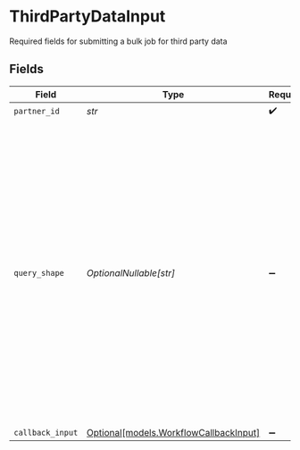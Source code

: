 # ThirdPartyDataInput

Required fields for submitting a bulk job for third party data


## Fields

| Field                                                                                                                                                                                                                                                                                                                                                                                                                                                                                                                    | Type                                                                                                                                                                                                                                                                                                                                                                                                                                                                                                                     | Required                                                                                                                                                                                                                                                                                                                                                                                                                                                                                                                 | Description                                                                                                                                                                                                                                                                                                                                                                                                                                                                                                              |
| ------------------------------------------------------------------------------------------------------------------------------------------------------------------------------------------------------------------------------------------------------------------------------------------------------------------------------------------------------------------------------------------------------------------------------------------------------------------------------------------------------------------------ | ------------------------------------------------------------------------------------------------------------------------------------------------------------------------------------------------------------------------------------------------------------------------------------------------------------------------------------------------------------------------------------------------------------------------------------------------------------------------------------------------------------------------ | ------------------------------------------------------------------------------------------------------------------------------------------------------------------------------------------------------------------------------------------------------------------------------------------------------------------------------------------------------------------------------------------------------------------------------------------------------------------------------------------------------------------------ | ------------------------------------------------------------------------------------------------------------------------------------------------------------------------------------------------------------------------------------------------------------------------------------------------------------------------------------------------------------------------------------------------------------------------------------------------------------------------------------------------------------------------ |
| `partner_id`                                                                                                                                                                                                                                                                                                                                                                                                                                                                                                             | *str*                                                                                                                                                                                                                                                                                                                                                                                                                                                                                                                    | :heavy_check_mark:                                                                                                                                                                                                                                                                                                                                                                                                                                                                                                       | The partner id to query for.                                                                                                                                                                                                                                                                                                                                                                                                                                                                                             |
| `query_shape`                                                                                                                                                                                                                                                                                                                                                                                                                                                                                                            | *OptionalNullable[str]*                                                                                                                                                                                                                                                                                                                                                                                                                                                                                                  | :heavy_minus_sign:                                                                                                                                                                                                                                                                                                                                                                                                                                                                                                       | The shape of the query with the fields being asked for, which is sent downstream.<br/>This determines how the response will look like.<br/>If this is not provided the default query shape will be used:<br/>            <br/>nodes {<br/>    id<br/>    name<br/>    providerId<br/>    providerElementId<br/>    description<br/>    buyable<br/>    fullPath<br/>    activeUniques {<br/>        householdCount<br/>        idsConnectedTvCount<br/>        idsInAppCount<br/>        idsWebCount<br/>        personsCount<br/>        thirdPartyDataOverlapCount<br/>        lastUpdated<br/>    }<br/>} |
| `callback_input`                                                                                                                                                                                                                                                                                                                                                                                                                                                                                                         | [Optional[models.WorkflowCallbackInput]](../models/workflowcallbackinput.md)                                                                                                                                                                                                                                                                                                                                                                                                                                             | :heavy_minus_sign:                                                                                                                                                                                                                                                                                                                                                                                                                                                                                                       | N/A                                                                                                                                                                                                                                                                                                                                                                                                                                                                                                                      |